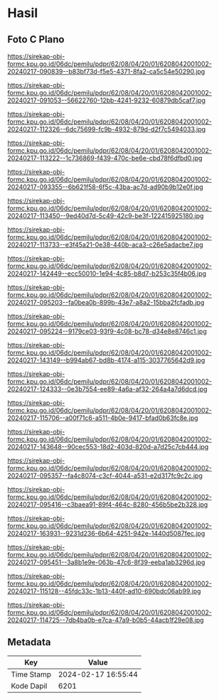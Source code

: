 # Hasil

## Foto C Plano

https://sirekap-obj-formc.kpu.go.id/06dc/pemilu/pdpr/62/08/04/20/01/6208042001002-20240217-090839--b83bf73d-f5e5-4371-8fa2-ca5c54e50290.jpg

https://sirekap-obj-formc.kpu.go.id/06dc/pemilu/pdpr/62/08/04/20/01/6208042001002-20240217-091053--56622760-12bb-4241-9232-60879db5caf7.jpg

https://sirekap-obj-formc.kpu.go.id/06dc/pemilu/pdpr/62/08/04/20/01/6208042001002-20240217-112326--6dc75699-fc9b-4932-879d-d2f7c5494033.jpg

https://sirekap-obj-formc.kpu.go.id/06dc/pemilu/pdpr/62/08/04/20/01/6208042001002-20240217-113222--1c736869-f439-470c-be6e-cbd78f6dfbd0.jpg

https://sirekap-obj-formc.kpu.go.id/06dc/pemilu/pdpr/62/08/04/20/01/6208042001002-20240217-093355--6b621f58-6f5c-43ba-ac7d-ad90b9b12e0f.jpg

https://sirekap-obj-formc.kpu.go.id/06dc/pemilu/pdpr/62/08/04/20/01/6208042001002-20240217-113450--9ed40d7d-5c49-42c9-be3f-122415925180.jpg

https://sirekap-obj-formc.kpu.go.id/06dc/pemilu/pdpr/62/08/04/20/01/6208042001002-20240217-113733--e3f45a21-0e38-440b-aca3-c26e5adacbe7.jpg

https://sirekap-obj-formc.kpu.go.id/06dc/pemilu/pdpr/62/08/04/20/01/6208042001002-20240217-142449--ecc50010-1e94-4c85-b8d7-b253c35f4b06.jpg

https://sirekap-obj-formc.kpu.go.id/06dc/pemilu/pdpr/62/08/04/20/01/6208042001002-20240217-095203--fa0bea0b-899b-43e7-a8a2-15bba2fcfadb.jpg

https://sirekap-obj-formc.kpu.go.id/06dc/pemilu/pdpr/62/08/04/20/01/6208042001002-20240217-095224--9179ce03-93f9-4c08-bc78-d34e8e8746c1.jpg

https://sirekap-obj-formc.kpu.go.id/06dc/pemilu/pdpr/62/08/04/20/01/6208042001002-20240217-143149--b994ab67-bd8b-4174-a115-3037765642d9.jpg

https://sirekap-obj-formc.kpu.go.id/06dc/pemilu/pdpr/62/08/04/20/01/6208042001002-20240217-124333--0e3b7554-ee89-4a6a-af32-264a4a7d6dcd.jpg

https://sirekap-obj-formc.kpu.go.id/06dc/pemilu/pdpr/62/08/04/20/01/6208042001002-20240217-115706--a00f71c6-a511-4b0e-9417-bfad0b63fc8e.jpg

https://sirekap-obj-formc.kpu.go.id/06dc/pemilu/pdpr/62/08/04/20/01/6208042001002-20240217-143648--90cec553-18d2-403d-820d-a7d25c7cb444.jpg

https://sirekap-obj-formc.kpu.go.id/06dc/pemilu/pdpr/62/08/04/20/01/6208042001002-20240217-095357--fa4c8074-c3cf-4044-a531-e2d317fc9c2c.jpg

https://sirekap-obj-formc.kpu.go.id/06dc/pemilu/pdpr/62/08/04/20/01/6208042001002-20240217-095416--c3baea91-89f4-464c-8280-456b5be2b328.jpg

https://sirekap-obj-formc.kpu.go.id/06dc/pemilu/pdpr/62/08/04/20/01/6208042001002-20240217-163931--9231d236-6b64-4251-942e-1440d5087fec.jpg

https://sirekap-obj-formc.kpu.go.id/06dc/pemilu/pdpr/62/08/04/20/01/6208042001002-20240217-095451--3a8b1e9e-063b-47c6-8f39-eeba1ab3296d.jpg

https://sirekap-obj-formc.kpu.go.id/06dc/pemilu/pdpr/62/08/04/20/01/6208042001002-20240217-115128--45fdc33c-1b13-440f-ad10-690bdc06ab99.jpg

https://sirekap-obj-formc.kpu.go.id/06dc/pemilu/pdpr/62/08/04/20/01/6208042001002-20240217-114725--7db4ba0b-e7ca-47a9-b0b5-44acb1f29e08.jpg


## Metadata

| Key        | Value               |
| ---------- | ------------------- |
| Time Stamp | 2024-02-17 16:55:44 |
| Kode Dapil | 6201                |



